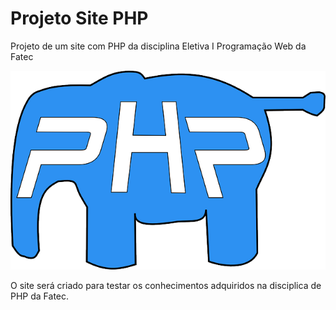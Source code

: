 # Projeto Site PHP
 Projeto de um site com PHP da disciplina Eletiva I Programação Web da Fatec

 ![Logo PHP](./Site/Imagens/logo_php.png)

 O site será criado para testar os conhecimentos adquiridos na disciplica de PHP da Fatec.